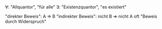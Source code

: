 
$\forall$: "Allquantor", "für alle"
$\exists$: "Existenzquantor", "es existiert"

"direkter Beweis": A => B
"indirekter Beweis": nicht B => nicht A
	oft "Beweis durch Widerspruch"


